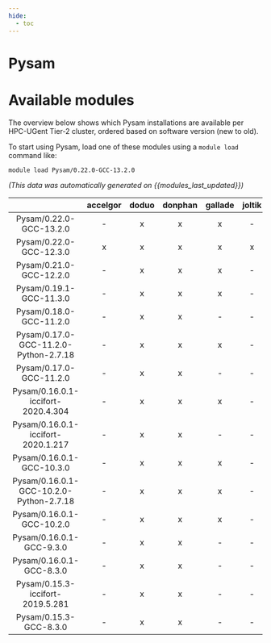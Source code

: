 ```yaml
---
hide:
  - toc
---
```


Pysam
=====

# Available modules


The overview below shows which Pysam installations are available per HPC-UGent Tier-2 cluster, ordered based on software version (new to old).

To start using Pysam, load one of these modules using a `module load` command like:

```shell
module load Pysam/0.22.0-GCC-13.2.0
```

*(This data was automatically generated on {{modules_last_updated}})*  

| |accelgor|doduo|donphan|gallade|joltik|shinx|skitty|
| :---: | :---: | :---: | :---: | :---: | :---: | :---: | :---: |
|Pysam/0.22.0-GCC-13.2.0|-|x|x|x|-|x|x|
|Pysam/0.22.0-GCC-12.3.0|x|x|x|x|x|x|x|
|Pysam/0.21.0-GCC-12.2.0|-|x|x|x|-|-|-|
|Pysam/0.19.1-GCC-11.3.0|-|x|x|x|-|x|-|
|Pysam/0.18.0-GCC-11.2.0|-|x|x|-|-|-|-|
|Pysam/0.17.0-GCC-11.2.0-Python-2.7.18|-|x|x|x|-|-|-|
|Pysam/0.17.0-GCC-11.2.0|-|x|x|-|-|-|-|
|Pysam/0.16.0.1-iccifort-2020.4.304|-|x|x|x|-|-|-|
|Pysam/0.16.0.1-iccifort-2020.1.217|-|x|x|-|-|-|-|
|Pysam/0.16.0.1-GCC-10.3.0|-|x|x|x|-|-|-|
|Pysam/0.16.0.1-GCC-10.2.0-Python-2.7.18|-|x|x|x|-|-|-|
|Pysam/0.16.0.1-GCC-10.2.0|-|x|x|x|-|-|-|
|Pysam/0.16.0.1-GCC-9.3.0|-|x|x|-|-|-|-|
|Pysam/0.16.0.1-GCC-8.3.0|-|x|x|-|-|-|-|
|Pysam/0.15.3-iccifort-2019.5.281|-|x|x|-|-|-|-|
|Pysam/0.15.3-GCC-8.3.0|-|x|x|-|-|-|-|
